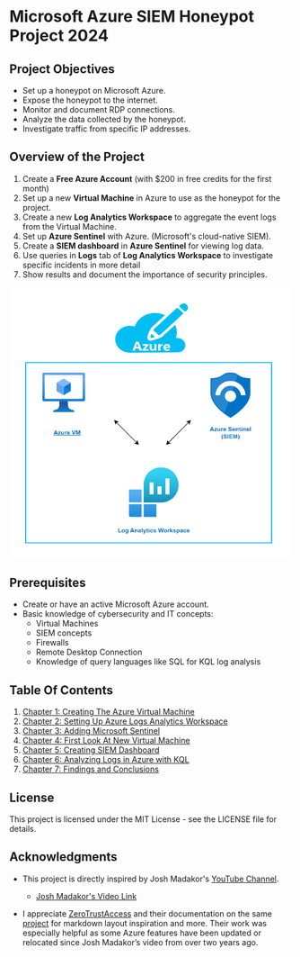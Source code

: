 # Microsoft Azure SIEM Honeypot Project 2024

## Project Objectives

- Set up a honeypot on Microsoft Azure.
- Expose the honeypot to the internet.
- Monitor and document RDP connections.
- Analyze the data collected by the honeypot.
- Investigate traffic from specific IP addresses.

## Overview of the Project

 1. Create a **Free Azure Account** (with $200 in free credits for the first month)
 2. Set up a new **Virtual Machine** in Azure to use as the honeypot for the project.
 3. Create a new **Log Analytics Workspace** to aggregate the event logs from the Virtual Machine.
 4. Set up **Azure Sentinel** with Azure. (Microsoft's cloud-native SIEM).
 5. Create a **SIEM dashboard** in **Azure Sentinel** for viewing log data.
 6. Use queries in **Logs** tab of **Log Analytics Workspace** to investigate specific incidents in more detail
 7. Show results and document the importance of security principles.

<img src="https://raw.githubusercontent.com/skghprofile/Microsoft-Azure-SIEM-Project/main/images/AzureVMOverview.PNG" alt="Project Overview Diagram" width="600">

## Prerequisites

- Create or have an active Microsoft Azure account.
- Basic knowledge of cybersecurity and IT concepts:
  -  Virtual Machines
  -  SIEM concepts
  -  Firewalls
  -  Remote Desktop Connection
  -  Knowledge of query languages like SQL for KQL log analysis

## Table Of Contents

1. [Chapter 1: Creating The Azure Virtual Machine]()
2. [Chapter 2: Setting Up Azure Logs Analytics Workspace]()
3. [Chapter 3: Adding Microsoft Sentinel]()
4. [Chapter 4: First Look At New Virtual Machine]()
5. [Chapter 5: Creating SIEM Dashboard]()
6. [Chapter 6: Analyzing Logs in Azure with KQL]()
7. [Chapter 7: Findings and Conclusions]()

## License

This project is licensed under the MIT License - see the LICENSE file for details.

## Acknowledgments

- This project is directly inspired by Josh Madakor's [YouTube Channel](https://www.youtube.com/@JoshMadakor).
  - [Josh Madakor's Video Link](https://www.youtube.com/watch?v=RoZeVbbZ0o0)

- I appreciate [ZeroTrustAccess](https://github.com/ZeroTrustAccess) and their documentation on the same [project](https://github.com/ZeroTrustAccess/Honeypot/blob/main/README.md) for markdown layout inspiration and more. Their work was especially helpful as some Azure features have been updated or relocated since Josh Madakor’s video from over two years ago.
